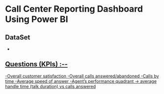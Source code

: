 # Call Center Reporting Dashboard Using Power BI

## DataSet
- <a href="https://github.com/Tejaschaudhari0/TejasChaudhari0_Call_Center_Reporting/blob/main/01%20Call-Center-Dataset.xlsx">
 
 
 ## Questions (KPIs) :--

-Overall customer satisfaction
-Overall calls answered/abandoned
-Calls by time
-Average speed of answer
-Agent’s performance quadrant -> average handle time (talk duration) vs calls answered
